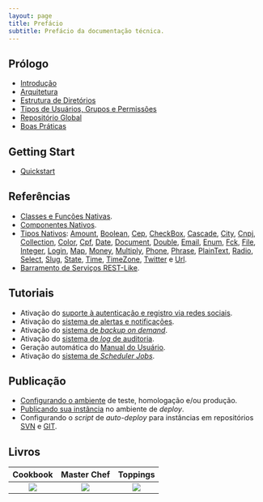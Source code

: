 ```yaml
---
layout: page
title: Prefácio
subtitle: Prefácio da documentação técnica.
---
```


## Prólogo

- [Introdução](/docs/introduction)
- [Arquitetura](/docs/architecture)
- [Estrutura de Diretórios](/docs/structure)
- [Tipos de Usuários, Grupos e Permissões](/docs/authentication)
- [Repositório Global](/docs/repository)
- [Boas Práticas](/docs/practices)

## Getting Start

- [Quickstart](/docs/quickstart)

## Referências

- [Classes e Funções Nativas](/phpdoc).
- [Componentes Nativos](/docs/components).
- [Tipos Nativos](/docs/types): [Amount](/docs/types/amount), [Boolean](/docs/types/boolean), [Cep](/docs/types/cep), [CheckBox](/docs/types/check-box), [Cascade](/docs/types/cascade), [City](/docs/types/city), [Cnpj](/docs/types/cnpj), [Collection](/docs/types/collection), [Color](/docs/types/color), [Cpf](/docs/types/cpf), [Date](/docs/types/date), [Document](/docs/types/document), [Double](/docs/types/double), [Email](/docs/types/email), [Enum](/docs/types/enum), [Fck](/docs/types/fck), [File](/docs/types/file), [Integer](/docs/types/integer), [Login](/docs/types/login), [Map](/docs/types/map),  [Money](/docs/types/money), [Multiply](/docs/types/multiply), [Phone](/docs/types/phone), [Phrase](/docs/types/phrase), [PlainText](/docs/types/plain-text), [Radio](/docs/types/radio), [Select](/docs/types/select), [Slug](/docs/types/slug), [State](/docs/types/state), [Time](/docs/types/time), [TimeZone](/docs/types/time-zone), [Twitter](/docs/types/twitter) e [Url](/docs/types/url).
- [Barramento de Serviços REST-Like](/docs/api).

## Tutoriais

- Ativação do [suporte à autenticação e registro via redes sociais](/docs/tutorials/social-networks).
- Ativação do [sistema de alertas e notificações](/docs/tutorials/alerts).
- Ativação do [sistema de _backup on demand_](/docs/tutorials/backup).
- Ativação do [sistema de _log_ de auditoria](/docs/tutorials/log).
- Geração automática do [Manual do Usuário](/docs/tutorials/manual).
- Ativação do [sistema de _Scheduler Jobs_](/docs/tutorials/scheduler-jobs).

## Publicação

- [Configurando o ambiente](/docs/environment) de teste, homologação e/ou produção.
- [Publicando sua instância](/docs/deploy) no ambiente de _deploy_.
- Configurando o _script_ de _auto-deploy_ para instâncias em repositórios [SVN](/docs/auto-deploy-svn) e [GIT](/docs/auto-deploy/git).

## Livros

 Cookbook                                | Master Chef               | Toppings
:---------------------------------------:|:-------------------------:|:-------------------------:
 [![](/img/cookbook.png)](/Cookbook.pdf) | ![](/img/master-chef.png) | ![](/img/toppings.png)
